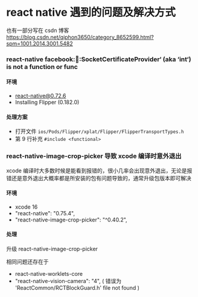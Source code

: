 # react native 遇到的问题及解决方式

也有一部分写在 csdn 博客 https://blog.csdn.net/qiphon3650/category_8652599.html?spm=1001.2014.3001.5482

### react-native facebook::flipper::SocketCertificateProvider‘ (aka ‘int‘) is not a function or func

#### 环境

- react-native@0.72.6
- Installing Flipper (0.182.0)

#### 处理方案

- 打开文件 `ios/Pods/Flipper/xplat/Flipper/FlipperTransportTypes.h`
- 第 9 行补充 `#include <functional>`

### react-native-image-crop-picker 导致 xcode 编译时意外退出

xcode 编译时大多数时候是能看到报错的，很小几率会出现意外退出，无论是报错还是意外退出大概率都是所安装的包有问题导致的，通常升级包版本即可解决

#### 环境

- xcode 16
- "react-native": "0.75.4",
- "react-native-image-crop-picker": "^0.40.2",

#### 处理

升级 react-native-image-crop-picker

相同问题还存在于

- react-native-worklets-core
- "react-native-vision-camera": "4", ( 错误为 'ReactCommon/RCTBlockGuard.h' file not found )
